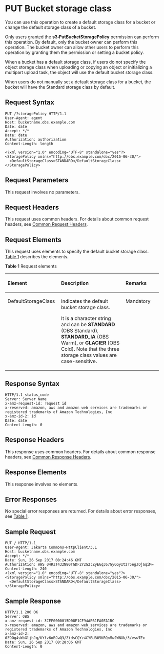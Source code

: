 # PUT Bucket storage class<a name="EN-US_TOPIC_0125560403"></a>

You can use this operation to create a default storage class for a bucket or change the default storage class of a bucket.

Only users granted the  **s3:PutBucketStoragePolicy**  permission can perform this operation. By default, only the bucket owner can perform this operation. The bucket owner can allow other users to perform this operation by granting them the permission or setting a bucket policy.

When a bucket has a default storage class, if users do not specify the object storage class when uploading or copying an object or initializing a multipart upload task, the object will use the default bucket storage class.

When users do not manually set a default storage class for a bucket, the bucket will have the Standard storage class by default.

## Request Syntax<a name="section1693614596537"></a>

```
PUT /?storagePolicy HTTP/1.1
User-Agent: agent
Host: bucketname.obs.example.com
Date: date
Accept: */*
Date: date
Authorization: authorization
Content-Length: length

<?xml version="1.0" encoding="UTF-8" standalone="yes"?>
<StoragePolicy xmlns="http://obs.example.com/doc/2015-06-30/">
  <DefaultStorageClass>STANDARD</DefaultStorageClass>
</StoragePolicy>
```

## Request Parameters<a name="section931219237541"></a>

This request involves no parameters.

## Request Headers<a name="section1454013816540"></a>

This request uses common headers. For details about common request headers, see  [Common Request Headers](common-request-headers.md).

## Request Elements<a name="section1254181935510"></a>

This request uses elements to specify the default bucket storage class.  [Table 1](#table63485364)  describes the elements.

**Table  1**  Request elements

<a name="table63485364"></a>
<table><thead align="left"><tr id="row57640352"><th class="cellrowborder" valign="top" width="34.83%" id="mcps1.2.4.1.1"><p id="p334413554618"><a name="p334413554618"></a><a name="p334413554618"></a>Element</p>
</th>
<th class="cellrowborder" valign="top" width="41.93%" id="mcps1.2.4.1.2"><p id="p16344235134618"><a name="p16344235134618"></a><a name="p16344235134618"></a>Description</p>
</th>
<th class="cellrowborder" valign="top" width="23.24%" id="mcps1.2.4.1.3"><p id="p03441835144619"><a name="p03441835144619"></a><a name="p03441835144619"></a>Remarks</p>
</th>
</tr>
</thead>
<tbody><tr id="row9812033"><td class="cellrowborder" valign="top" width="34.83%" headers="mcps1.2.4.1.1 "><p id="p124693486466"><a name="p124693486466"></a><a name="p124693486466"></a>DefaultStorageClass</p>
</td>
<td class="cellrowborder" valign="top" width="41.93%" headers="mcps1.2.4.1.2 "><p id="p2469104884616"><a name="p2469104884616"></a><a name="p2469104884616"></a>Indicates the default bucket storage class.</p>
<p id="p1469184814615"><a name="p1469184814615"></a><a name="p1469184814615"></a>It is a character string and can be <strong id="b047020485465"><a name="b047020485465"></a><a name="b047020485465"></a>STANDARD</strong> (OBS Standard), <strong id="b6470164816464"><a name="b6470164816464"></a><a name="b6470164816464"></a>STANDARD_IA</strong> (OBS Warm), or <strong id="b10470104811465"><a name="b10470104811465"></a><a name="b10470104811465"></a>GLACIER</strong> (OBS Cold). Note that the three storage class values are case-sensitive.</p>
</td>
<td class="cellrowborder" valign="top" width="23.24%" headers="mcps1.2.4.1.3 "><p id="p17470194814463"><a name="p17470194814463"></a><a name="p17470194814463"></a>Mandatory</p>
</td>
</tr>
</tbody>
</table>

## Response Syntax<a name="section28885633224023"></a>

```
HTTP/1.1 status_code
Server: Server Name
x-amz-request-id: request id
x-reserved: amazon, aws and amazon web services are trademarks or registered trademarks of Amazon Technologies, Inc
x-amz-id-2: id
Date: date
Content-Length: 0
```

## Response Headers<a name="section52552049224023"></a>

This response uses common headers. For details about common response headers, see  [Common Response Headers](common-response-headers.md).

## Response Elements<a name="section55760466224023"></a>

This response involves no elements.

## Error Responses<a name="section48517371224023"></a>

No special error responses are returned. For details about error responses, see  [Table 1](error-codes.md#table30733758).

## Sample Request<a name="section31331064"></a>

```
PUT / HTTP/1.1
User-Agent: Jakarta Commons-HttpClient/3.1
Host: bucketname.obs.example.com
Accept: */*
Date: Sun, 26 Sep 2017 08:24:46 GMT
Authorization: AWS 04RZT432N80TGDF2Y2G2:ZyEGq367GyGGyItzr5egJOjaqiM=
Content-Length: 240
<?xml version="1.0" encoding="UTF-8" standalone="yes"?>
<StoragePolicy xmlns="http://obs.example.com/doc/2015-06-30/">
  <DefaultStorageClass>STANDARD</DefaultStorageClass>
</StoragePolicy>
```

## Sample Response<a name="section35401528"></a>

```
HTTP/1.1 200 OK
Server: OBS
x-amz-request-id: 3CEF0000015D08E1CF94AE61EA0EA1BC
x-reserved: amazon, aws and amazon web services are trademarks or registered trademarks of Amazon Technologies, Inc
x-amz-id-2: 0Z9Og4sWbGljhJq/UYfv6oBCwQ3/ZidsCQYz4CYBU305KRQnMwJWNXk/3/vswTEx
Date: Sun, 26 Sep 2017 08:28:06 GMT
Content-Length: 0
```

